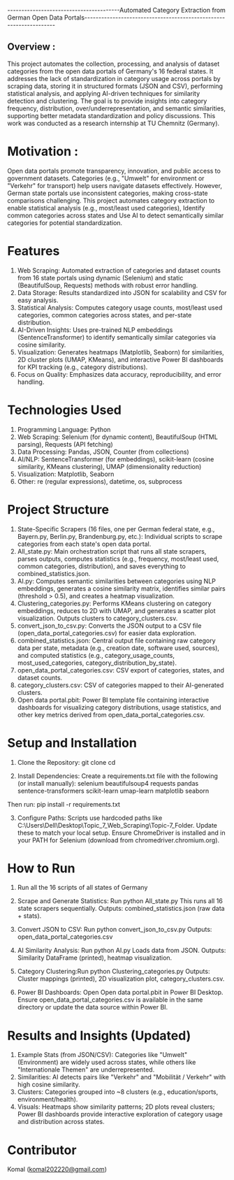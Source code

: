 ----------------------------------------Automated Category Extraction from German Open Data Portals-------------------------------------------------------------------
## Overview : 
This project automates the collection, processing, and analysis of dataset categories from the open data portals of Germany's 16 federal states. It addresses the lack of standardization in category usage across portals by scraping data, storing it in structured formats (JSON and CSV), performing statistical analysis, and applying AI-driven techniques for similarity detection and clustering. The goal is to provide insights into category frequency, distribution, over/underrepresentation, and semantic similarities, supporting better metadata standardization and policy discussions.
This work was conducted as a research internship at TU Chemnitz (Germany).

# Motivation :
Open data portals promote transparency, innovation, and public access to government datasets. Categories (e.g., "Umwelt" for environment or "Verkehr" for transport) help users navigate datasets effectively. However, German state portals use inconsistent categories, making cross-state comparisons challenging. This project automates category extraction to enable statistical analysis (e.g., most/least used categories), Identify common categories across states and Use AI to detect semantically similar categories for potential standardization.

# Features
1. Web Scraping: Automated extraction of categories and dataset counts from 16 state portals using dynamic (Selenium) and static (BeautifulSoup, Requests) methods with robust error handling.
2. Data Storage: Results standardized into JSON for scalability and CSV for easy analysis.
3. Statistical Analysis: Computes category usage counts, most/least used categories, common categories across states, and per-state distribution.
4. AI-Driven Insights: Uses pre-trained NLP embeddings (SentenceTransformer) to identify semantically similar categories via cosine similarity.
5. Visualization: Generates heatmaps (Matplotlib, Seaborn) for similarities, 2D cluster plots (UMAP, KMeans), and interactive Power BI dashboards for KPI tracking (e.g., category distributions).
6. Focus on Quality: Emphasizes data accuracy, reproducibility, and error handling.

# Technologies Used
1. Programming Language: Python
2. Web Scraping: Selenium (for dynamic content), BeautifulSoup (HTML parsing), Requests (API fetching)
3. Data Processing: Pandas, JSON, Counter (from collections)
4. AI/NLP: SentenceTransformer (for embeddings), scikit-learn (cosine similarity, KMeans clustering), UMAP (dimensionality reduction)
5. Visualization: Matplotlib, Seaborn
6. Other: re (regular expressions), datetime, os, subprocess

# Project Structure 
1. State-Specific Scrapers (16 files, one per German federal state, e.g., Bayern.py, Berlin.py, Brandenburg.py, etc.): Individual scripts to scrape categories from each state's open data portal.
2. All_state.py: Main orchestration script that runs all state scrapers, parses outputs, computes statistics (e.g., frequency, most/least used, common categories, distribution), and saves everything to combined_statistics.json.
3. AI.py: Computes semantic similarities between categories using NLP embeddings, generates a cosine similarity matrix, identifies similar pairs (threshold > 0.5), and creates a heatmap visualization.
4. Clustering_categories.py: Performs KMeans clustering on category embeddings, reduces to 2D with UMAP, and generates a scatter plot visualization. Outputs clusters to category_clusters.csv.
5. convert_json_to_csv.py: Converts the JSON output to a CSV file (open_data_portal_categories.csv) for easier data exploration.
6. combined_statistics.json: Central output file containing raw category data per state, metadata (e.g., creation date, software used, sources), and computed statistics (e.g., category_usage_counts, most_used_categories, category_distribution_by_state).
7. open_data_portal_categories.csv: CSV export of categories, states, and dataset counts.
8. category_clusters.csv: CSV of categories mapped to their AI-generated clusters.
9. Open data portal.pbit: Power BI template file containing interactive dashboards for visualizing category distributions, usage statistics, and other key metrics derived from open_data_portal_categories.csv.

# Setup and Installation
1. Clone the Repository: git clone <your-repo-url>
                         cd <Open-Data-Portals-in-Germany->

2. Install Dependencies: Create a requirements.txt file with the following (or install manually):
   selenium
   beautifulsoup4
   requests
   pandas
   sentence-transformers
   scikit-learn
   umap-learn
   matplotlib
   seaborn

Then run: pip install -r requirements.txt

3. Configure Paths: Scripts use hardcoded paths like C:\Users\Dell\Desktop\Topic_7_Web_Scraping\Topic-7_Folder. Update these to match your local setup.
Ensure ChromeDriver is installed and in your PATH for Selenium (download from chromedriver.chromium.org).

# How to Run
1. Run all the 16 scripts of all states of Germany 

2. Scrape and Generate Statistics: Run python All_state.py
This runs all 16 state scrapers sequentially.
Outputs: combined_statistics.json (raw data + stats).

3. Convert JSON to CSV: Run python convert_json_to_csv.py
Outputs: open_data_portal_categories.csv

4. AI Similarity Analysis: Run python AI.py
Loads data from JSON.
Outputs: Similarity DataFrame (printed), heatmap visualization.

5. Category Clustering:Run python Clustering_categories.py
Outputs: Cluster mappings (printed), 2D visualization plot, category_clusters.csv.

6. Power BI Dashboards: Open Open data portal.pbit in Power BI Desktop. Ensure open_data_portal_categories.csv is available in the same directory or update the data source within Power BI.

# Results and Insights (Updated)
1. Example Stats (from JSON/CSV): Categories like "Umwelt" (Environment) are widely used across states, while others like "Internationale Themen" are underrepresented.
2. Similarities: AI detects pairs like "Verkehr" and "Mobilität / Verkehr" with high cosine similarity.
3. Clusters: Categories grouped into ~8 clusters (e.g., education/sports, environment/health).
4. Visuals: Heatmaps show similarity patterns; 2D plots reveal clusters; Power BI dashboards provide interactive exploration of category usage and distribution across states.

# Contributor
Komal (komal202220@gmail.com)

